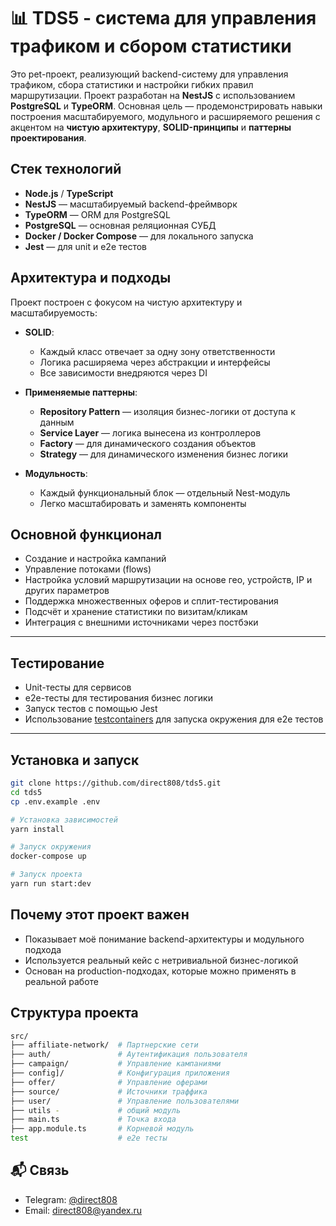 # 📊 TDS5 - система для управления трафиком и сбором статистики

Это pet-проект, реализующий backend-систему для управления трафиком, сбора статистики и настройки гибких правил маршрутизации. Проект разработан на **NestJS** с использованием **PostgreSQL** и **TypeORM**. Основная цель — продемонстрировать навыки построения масштабируемого, модульного и расширяемого решения с акцентом на **чистую архитектуру**, **SOLID-принципы** и **паттерны проектирования**.

## Стек технологий

- **Node.js** / **TypeScript**
- **NestJS** — масштабируемый backend-фреймворк
- **TypeORM** — ORM для PostgreSQL
- **PostgreSQL** — основная реляционная СУБД
- **Docker / Docker Compose** — для локального запуска
- **Jest** — для unit и е2е тестов

## Архитектура и подходы

Проект построен с фокусом на чистую архитектуру и масштабируемость:

- **SOLID**:

    - Каждый класс отвечает за одну зону ответственности
    - Логика расширяема через абстракции и интерфейсы
    - Все зависимости внедряются через DI

- **Применяемые паттерны**:

    - **Repository Pattern** — изоляция бизнес-логики от доступа к данным
    - **Service Layer** — логика вынесена из контроллеров
    - **Factory** — для динамического создания объектов
    - **Strategy** — для динамического изменения бизнес логики

- **Модульность**:

    - Каждый функциональный блок — отдельный Nest-модуль
    - Легко масштабировать и заменять компоненты

## Основной функционал

- Создание и настройка кампаний
- Управление потоками (flows)
- Настройка условий маршрутизации на основе гео, устройств, IP и других параметров
- Поддержка множественных оферов и сплит-тестирования
- Подсчёт и хранение статистики по визитам/кликам
- Интеграция с внешними источниками через постбэки

---

## Тестирование

* Unit-тесты для сервисов
* e2e-тесты для тестирования бизнес логики
* Запуск тестов с помощью Jest
* Использование <a href="https://testcontainers.com/" target="blank">testcontainers</a> для запуска окружения для e2e тестов


---

## Установка и запуск

```bash
git clone https://github.com/direct808/tds5.git
cd tds5
cp .env.example .env

# Установка зависимостей
yarn install

# Запуск окружения
docker-compose up 

# Запуск проекта
yarn run start:dev
```

## Почему этот проект важен

* Показывает моё понимание backend-архитектуры и модульного подхода
* Используется реальный кейс с нетривиальной бизнес-логикой
* Основан на production-подходах, которые можно применять в реальной работе


## Структура проекта

```bash
src/
├── affiliate-network/  # Партнерские сети
├── auth/               # Аутентификация пользователя
├── campaign/           # Управление кампаниями
├── config]/            # Конфигурация приложения
├── offer/              # Управление оферами
├── source/             # Источники траффика
├── user/               # Управление пользователями
├── utils -             # общий модуль
├── main.ts             # Точка входа
├── app.module.ts       # Корневой модуль
test                    # e2e тесты
```

## 📬 Связь

* Telegram: [@direct808](https://t.me/direct808)
* Email: [direct808@yandex.ru](mailto:direct808@yandex.ru)
